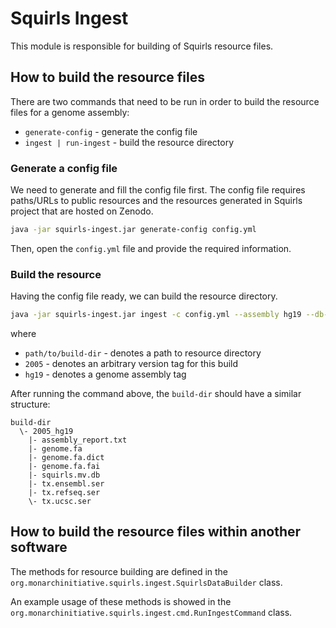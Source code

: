 # Squirls Ingest

This module is responsible for building of Squirls resource files.

## How to build the resource files

There are two commands that need to be run in order to build the resource files for a genome assembly:

- `generate-config` - generate the config file
- `ingest | run-ingest` - build the resource directory

### Generate a config file

We need to generate and fill the config file first. The config file requires paths/URLs to public resources 
and the resources generated in Squirls project that are hosted on Zenodo.

```bash
java -jar squirls-ingest.jar generate-config config.yml
``` 

Then, open the `config.yml` file and provide the required information.

### Build the resource

Having the config file ready, we can build the resource directory.

```bash
java -jar squirls-ingest.jar ingest -c config.yml --assembly hg19 --db-version 2005 --build-dir path/to/build-dir 
```

where

- `path/to/build-dir` - denotes a path to resource directory
- `2005` - denotes an arbitrary version tag for this build
- `hg19` - denotes a genome assembly tag

After running the command above, the `build-dir` should have a similar structure:

```
build-dir
  \- 2005_hg19
    |- assembly_report.txt    
    |- genome.fa
    |- genome.fa.dict
    |- genome.fa.fai
    |- squirls.mv.db
    |- tx.ensembl.ser
    |- tx.refseq.ser
    \- tx.ucsc.ser
``` 

## How to build the resource files within another software

The methods for resource building are defined in the `org.monarchinitiative.squirls.ingest.SquirlsDataBuilder` class.

An example usage of these methods is showed in the `org.monarchinitiative.squirls.ingest.cmd.RunIngestCommand` class.
